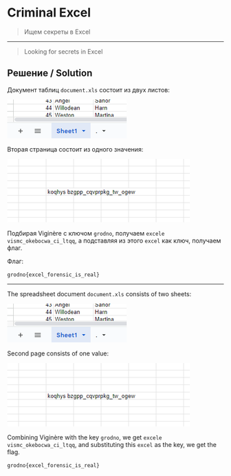 # Criminal Excel

> Ищем секреты в Excel

---

> Looking for secrets in Excel

## Решение / Solution

Документ таблиц `document.xls` состоит из двух листов:

![Листы](sheets.png)

Вторая страница состоит из одного значения:

![Зашифрованный флаг](encoded_flag.png)

Подбирая Viginère с ключом `grodno`, получаем `excele vismc_okebocwa_ci_ltqq`, а подставляя из этого
`excel` как ключ, получаем флаг.

Флаг:

```plain
grodno{excel_forensic_is_real}
```

---

The spreadsheet document `document.xls` consists of two sheets:

![Sheets](sheets.png)

Second page consists of one value:

![Encoded flag](encoded_flag.png)

Combining Viginère with the key `grodno`, we get `excele vismc_okebocwa_ci_ltqq`, and substituting
this `excel` as the key, we get the flag.

```plain
grodno{excel_forensic_is_real}
```
